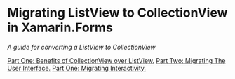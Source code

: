 # Migrating ListView to CollectionView in Xamarin.Forms

*A guide for converting a ListView to CollectionView*

[Part One: Benefits of CollectionView over ListView.](part-one-benefits.md)
[Part Two: Migrating The User Interface.](part-one-user-interface.md)
[Part One: Migrating Interactivity.](part-three-interactivity.md)

